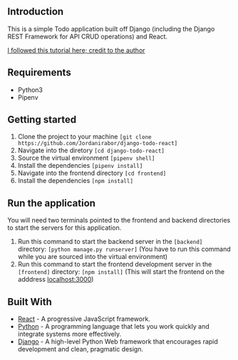 ## Introduction

This is a simple Todo application built off Django (including the Django REST Framework for API CRUD operations) and React.

[I followed this tutorial here; credit to the author](https://scotch.io/tutorials/build-a-to-do-application-using-django-and-react#toc-prerequisites)

## Requirements

- Python3
- Pipenv

## Getting started

1. Clone the project to your machine `[git clone https://github.com/Jordanirabor/django-todo-react]`
2. Navigate into the diretory `[cd django-todo-react]`
3. Source the virtual environment `[pipenv shell]`
4. Install the dependencies `[pipenv install]`
5. Navigate into the frontend directory `[cd frontend]`
6. Install the dependencies `[npm install]`

## Run the application

You will need two terminals pointed to the frontend and backend directories to start the servers for this application.

1. Run this command to start the backend server in the `[backend]` directory: `[python manage.py runserver]` (You have to run this command while you are sourced into the virtual environment)
2. Run this command to start the frontend development server in the `[frontend]` directory: `[npm install]` (This will start the frontend on the adddress [localhost:3000](http://localhost:3000))

## Built With

- [React](https://reactjs.org) - A progressive JavaScript framework.
- [Python](https://www.python.org/) - A programming language that lets you work quickly and integrate systems more effectively.
- [Django](http://djangoproject.org/) - A high-level Python Web framework that encourages rapid development and clean, pragmatic design.
